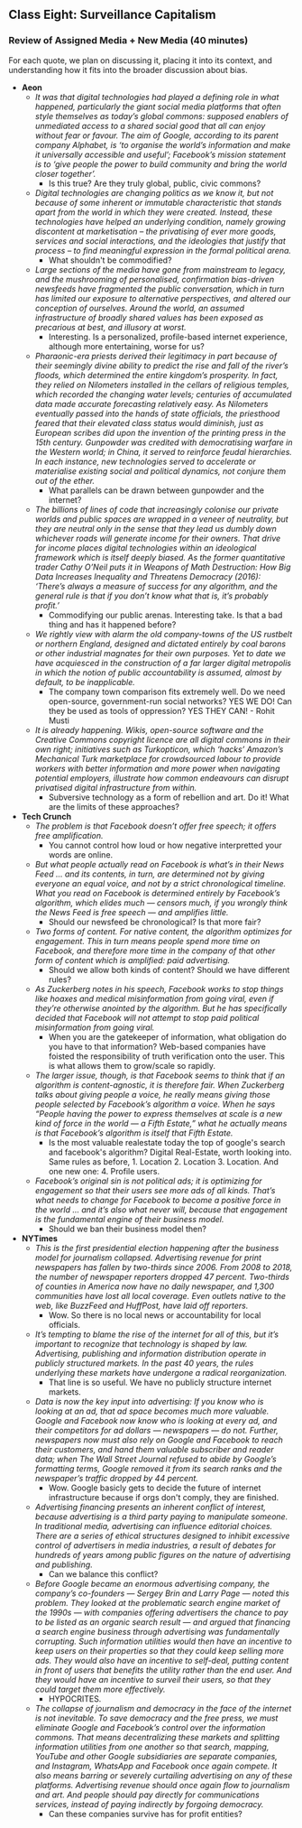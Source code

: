 
## Class Eight: Surveillance Capitalism

### Review of Assigned Media + New Media (40 minutes)

For each quote, we plan on discussing it, placing it into its context, and understanding how it fits into the broader discussion about bias.

- __Aeon__
    -  *It was that digital technologies had played a defining role in what happened, particularly the giant social media platforms that often style themselves as today’s global commons: supposed enablers of unmediated access to a shared social good that all can enjoy without fear or favour. The aim of Google, according to its parent company Alphabet, is ‘to organise the world’s information and make it universally accessible and useful’; Facebook’s mission statement is to ‘give people the power to build community and bring the world closer together’.*
        - Is this true? Are they truly global, public, civic commons?
    - *Digital technologies are changing politics as we know it, but not because of some inherent or immutable characteristic that stands apart from the world in which they were created. Instead, these technologies have helped an underlying condition, namely growing discontent at marketisation – the privatising of ever more goods, services and social interactions, and the ideologies that justify that process – to find meaningful expression in the formal political arena.*    
        - What shouldn't be commodified?
    -  *Large sections of the media have gone from mainstream to legacy, and the mushrooming of personalised, confirmation bias-driven newsfeeds have fragmented the public conversation, which in turn has limited our exposure to alternative perspectives, and altered our conception of ourselves. Around the world, an assumed infrastructure of broadly shared values has been exposed as precarious at best, and illusory at worst.*
        - Interesting. Is a personalized, profile-based internet experience, although more entertaining, worse for us?
    - *Pharaonic-era priests derived their legitimacy in part because of their seemingly divine ability to predict the rise and fall of the river’s floods, which determined the entire kingdom’s prosperity. In fact, they relied on Nilometers installed in the cellars of religious temples, which recorded the changing water levels; centuries of accumulated data made accurate forecasting relatively easy. As Nilometers eventually passed into the hands of state officials, the priesthood feared that their elevated class status would diminish, just as European scribes did upon the invention of the printing press in the 15th century. Gunpowder was credited with democratising warfare in the Western world; in China, it served to reinforce feudal hierarchies. In each instance, new technologies served to accelerate or materialise existing social and political dynamics, not conjure them out of the ether.*
        - What parallels can be drawn between gunpowder and the internet?
    - *The billions of lines of code that increasingly colonise our private worlds and public spaces are wrapped in a veneer of neutrality, but they are neutral only in the sense that they lead us dumbly down whichever roads will generate income for their owners. That drive for income places digital technologies within an ideological framework which is itself deeply biased. As the former quantitative trader Cathy O’Neil puts it in Weapons of Math Destruction: How Big Data Increases Inequality and Threatens Democracy (2016): ‘There’s always a measure of success for any algorithm, and the general rule is that if you don’t know what that is, it’s probably profit.’*
        - Commodifying our public arenas. Interesting take. Is that a bad thing and has it happened before?
    - *We rightly view with alarm the old company-towns of the US rustbelt or northern England, designed and dictated entirely by coal barons or other industrial magnates for their own purposes. Yet to date we have acquiesced in the construction of a far larger digital metropolis in which the notion of public accountability is assumed, almost by default, to be inapplicable.*
        - The company town comparison fits extremely well. Do we need open-source, government-run social networks? YES WE DO! Can they be used as tools of oppression? YES THEY CAN! - Rohit Musti
    - *It is already happening. Wikis, open-source software and the Creative Commons copyright licence are all digital commons in their own right; initiatives such as Turkopticon, which ‘hacks’ Amazon’s Mechanical Turk marketplace for crowdsourced labour to provide workers with better information and more power when navigating potential employers, illustrate how common endeavours can disrupt privatised digital infrastructure from within.*
        - Subversive technology as a form of rebellion and art. Do it! What are the limits of these approaches?
- __Tech Crunch__
    - *The problem is that Facebook doesn’t offer free speech; it offers free amplification.*
        - You cannot control how loud or how negative interpretted your words are online.
    - *But what people actually read on Facebook is what’s in their News Feed … and its contents, in turn, are determined not by giving everyone an equal voice, and not by a strict chronological timeline. What you read on Facebook is determined entirely by Facebook’s algorithm, which elides much — censors much, if you wrongly think the News Feed is free speech — and amplifies little.*
        - Should our newsfeed be chronological? Is that more fair? 
    - *Two forms of content. For native content, the algorithm optimizes for engagement. This in turn means people spend more time on Facebook, and therefore more time in the company of that other form of content which is amplified: paid advertising.*
        - Should we allow both kinds of content? Should we have different rules?
    - *As Zuckerberg notes in his speech, Facebook works to stop things like hoaxes and medical misinformation from going viral, even if they’re otherwise anointed by the algorithm. But he has specifically decided that Facebook will not attempt to stop paid political misinformation from going viral.*
        - When you are the gatekeeper of information, what obligation do you have to that information? Web-based companies have foisted the responsibility of truth verification onto the user. This is what allows them to grow/scale so rapidly.
    - *The larger issue, though, is that Facebook seems to think that if an algorithm is content-agnostic, it is therefore fair. When Zuckerberg talks about giving people a voice, he really means giving those people selected by Facebook’s algorithm a voice. When he says “People having the power to express themselves at scale is a new kind of force in the world — a Fifth Estate,” what he actually means is that Facebook’s algorithm is itself that Fifth Estate.*
        - Is the most valuable realestate today the top of google's search and facebook's algorithm? Digital Real-Estate, worth looking into. Same rules as before, 1. Location 2. Location 3. Location. And one new one: 4. Profile users.
    - *Facebook’s original sin is not political ads; it is optimizing for engagement so that their users see more ads of all kinds. That’s what needs to change for Facebook to become a positive force in the world … and it’s also what never will, because that engagement is the fundamental engine of their business model.*
        - Should we ban their business model then?
- __NYTimes__
    - *This is the first presidential election happening after the business model for journalism  collapsed. Advertising revenue for print newspapers has fallen by two-thirds since 2006. From 2008 to 2018, the number of newspaper reporters dropped 47 percent. Two-thirds of counties in America now have no daily newspaper, and 1,300 communities have lost all local coverage. Even outlets native to the web, like BuzzFeed and HuffPost, have laid off reporters.*
        - Wow. So there is no local news or accountability for local officials.
    - *It’s tempting to blame the rise of the internet for all of this, but it’s important to recognize that technology is shaped by law. Advertising, publishing and information distribution operate in publicly structured markets. In the past 40 years, the rules underlying these markets have undergone a radical reorganization.*
        - That line is so useful. We have no publicly structure internet markets.
    - *Data is now the key input into advertising: If you know who is looking at an ad, that ad space becomes much more valuable. Google and Facebook now know who is looking at every ad, and their competitors for ad dollars — newspapers — do not. Further, newspapers now must also rely on Google and Facebook to reach their customers, and hand them valuable subscriber and reader data; when The Wall Street Journal refused to abide by Google’s formatting terms, Google removed it from its search ranks and the newspaper’s traffic dropped by 44 percent.*
        - Wow. Google basicly gets to decide the future of internet infrastructure because if orgs don't comply, they are finished.
    - *Advertising financing presents an inherent conflict of interest, because advertising is a third party paying to manipulate someone. In traditional media, advertising can influence editorial choices. There are a series of ethical structures designed to inhibit excessive control of advertisers in media industries, a result of debates for hundreds of years among public figures on the nature of advertising and publishing.*
        - Can we balance this conflict?
    - *Before Google became an enormous advertising company, the company’s co-founders — Sergey Brin and Larry Page — noted this problem. They looked at the problematic search engine market of the 1990s — with companies offering advertisers the chance to pay to be listed as an organic search result — and argued that financing a search engine business through advertising was fundamentally corrupting. Such information utilities would then have an incentive to keep users on their properties so that they could keep selling more ads. They would also have an incentive to self-deal, putting content in front of users that benefits the utility rather than the end user. And they would have an incentive to surveil their users, so that they could target them more effectively.*
        - HYPOCRITES.
    - *The collapse of journalism and democracy in the face of the internet is not inevitable. To save democracy and the free press, we must eliminate Google and Facebook’s control over the information commons. That means decentralizing these markets and splitting information utilities from one another so that search, mapping, YouTube and other Google subsidiaries are separate companies, and Instagram, WhatsApp and Facebook once again compete. It also means barring or severely curtailing advertising on any of these platforms. Advertising revenue should once again flow to journalism and art. And people should pay directly for communications services, instead of paying indirectly by forgoing democracy.*
        - Can these companies survive has for profit entities?